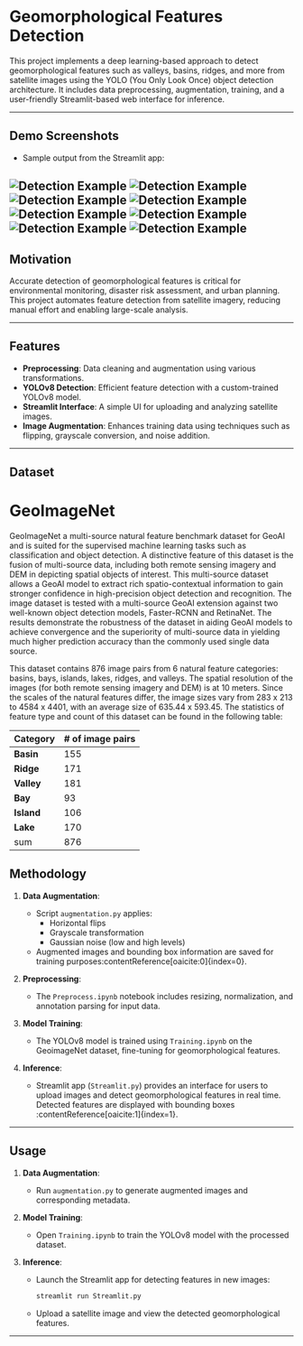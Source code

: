 # Geomorphological Features Detection

This project implements a deep learning-based approach to detect geomorphological features such as valleys, basins, ridges, and more from satellite images using the YOLO (You Only Look Once) object detection architecture. It includes data preprocessing, augmentation, training, and a user-friendly Streamlit-based web interface for inference.

---
## Demo Screenshots

- Sample output from the Streamlit app:

![Detection Example](Images/1.png)
![Detection Example](Images/2.png)
![Detection Example](Images/3.png)
![Detection Example](Images/5.png)
![Detection Example](Images/4.png)
![Detection Example](Images/6.png)
![Detection Example](Images/7.png)
![Detection Example](Images/8.png)
---
## Motivation

Accurate detection of geomorphological features is critical for environmental monitoring, disaster risk assessment, and urban planning. This project automates feature detection from satellite imagery, reducing manual effort and enabling large-scale analysis.

---

## Features

- **Preprocessing**: Data cleaning and augmentation using various transformations.
- **YOLOv8 Detection**: Efficient feature detection with a custom-trained YOLOv8 model.
- **Streamlit Interface**: A simple UI for uploading and analyzing satellite images.
- **Image Augmentation**: Enhances training data using techniques such as flipping, grayscale conversion, and noise addition.

---

## Dataset
# GeoImageNet

GeoImageNet a multi-source natural feature benchmark dataset for GeoAI and is suited for the supervised machine learning tasks such as classification and object detection. A distinctive feature of this dataset is the fusion of multi-source data, including both remote sensing imagery and DEM in depicting spatial objects of interest. This multi-source dataset allows a GeoAI model to extract rich spatio-contextual information to gain stronger confidence in high-precision object detection and recognition. The image dataset is tested with a multi-source GeoAI extension against two well-known object detection models, Faster-RCNN and RetinaNet. The results demonstrate the robustness of the dataset in aiding GeoAI models to achieve convergence and the superiority of multi-source data in yielding much higher prediction accuracy than the commonly used single data source.

This dataset contains 876 image pairs from 6 natural feature categories: basins, bays, islands, lakes, ridges, and valleys. The spatial resolution of the images (for both remote sensing imagery and DEM) is at 10 meters. Since the scales of the natural features differ, the image sizes vary from 283 x 213 to 4584 x 4401, with an average size of 635.44 x 593.45. The statistics of feature type and count of this dataset can be found in the following table:

|Category|# of image pairs|
|--|--|
|**Basin**|155|
|**Ridge**|171|
|**Valley**|181|
|**Bay**|93|
|**Island**|106|
|**Lake**|170|
|sum|876|

## Methodology

1. **Data Augmentation**:
   - Script `augmentation.py` applies:
     - Horizontal flips
     - Grayscale transformation
     - Gaussian noise (low and high levels)
   - Augmented images and bounding box information are saved for training purposes&#8203;:contentReference[oaicite:0]{index=0}.

2. **Preprocessing**:
   - The `Preprocess.ipynb` notebook includes resizing, normalization, and annotation parsing for input data.

3. **Model Training**:
   - The YOLOv8 model is trained using `Training.ipynb` on the GeoimageNet dataset, fine-tuning for geomorphological features.

4. **Inference**:
   - Streamlit app (`Streamlit.py`) provides an interface for users to upload images and detect geomorphological features in real time. Detected features are displayed with bounding boxes&#8203;:contentReference[oaicite:1]{index=1}.

---

## Usage

1. **Data Augmentation**:
   - Run `augmentation.py` to generate augmented images and corresponding metadata.

2. **Model Training**:
   - Open `Training.ipynb` to train the YOLOv8 model with the processed dataset.

3. **Inference**:
   - Launch the Streamlit app for detecting features in new images:
     ```bash
     streamlit run Streamlit.py
     ```
   - Upload a satellite image and view the detected geomorphological features.

---


